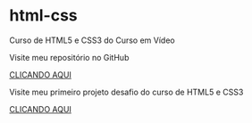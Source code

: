 # html-css
 Curso de HTML5 e CSS3 do Curso em Vídeo

Visite meu repositório no GitHub

<a href="https://github.com/Joelice">CLICANDO AQUI</a>

 Visite meu primeiro projeto desafio do curso de HTML5 e CSS3
 
 <a href="https://joelice.github.io/html-css/desafios/desafio10ac/index.html">CLICANDO AQUI</a>

